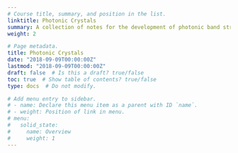 ```yaml
---
# Course title, summary, and position in the list.
linktitle: Photonic Crystals
summary: A collection of notes for the development of photonic band structures for 2D crystals
weight: 2

# Page metadata.
title: Photonic Crystals
date: "2018-09-09T00:00:00Z"
lastmod: "2018-09-09T00:00:00Z"
draft: false  # Is this a draft? true/false
toc: true  # Show table of contents? true/false
type: docs  # Do not modify.

# Add menu entry to sidebar.
# - name: Declare this menu item as a parent with ID `name`.
# - weight: Position of link in menu.
# menu:
#   solid_state:
#     name: Overview
#     weight: 1
---
```

